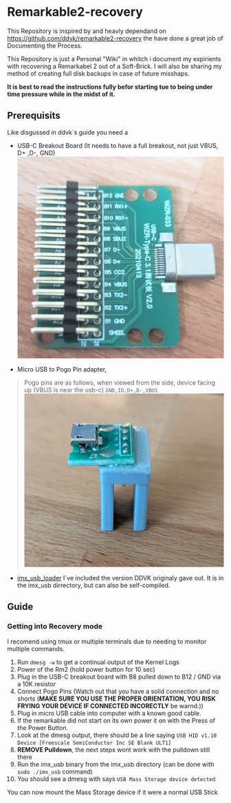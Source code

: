 # Remarkable2-recovery
This Repository is inspired by and heavly dependand on https://github.com/ddvk/remarkable2-recovery the have done a great job of Documenting the Process.

This Repository is just a Personal "Wiki" in whitch i document my expirients with recovering a Remarkabel 2 out of a Soft-Brick.
I will also be sharing my method of creating full disk backups in case of future misshaps.

**It is best to read the instructions fully befor starting tue to being under time pressure while in the midst of it.**

## Prerequisits
Like disgussed in ddvk´s guide you need a

- USB-C Breakout Board (It needs to have a full breakout, not just  VBUS, D+ ,D-, GND) ![Picture ofUSB-C Breakout](./images/USB-C_breakout.jpg)

- Micro USB to Pogo Pin adapter,
> Pogo pins are as follows, when viewed from the side, device facing up (VBUS is near the usb-c) ```GND,ID,D+,D-,VBUS```
![Micro USB Pogo](./images/Micro-USB_Pogo.jpg)

- [imx_usb_loader](https://github.com/boundarydevices/imx_usb_loader) I´ve included the version DDVK originaly gave out. It is in the imx_usb dirrectory, but can also be self-compiled.

## Guide

### Getting into Recovery mode
I recomend using tmux or multiple terminals due to needing to monitor multiple commands.

1. Run ```dmesg -w``` to get a continual output of the Kernel Logs
2. Power of the Rm2 (hold power button for 10 sec)
3. Plug in the USB-C breakout board with B8 pulled down to B12 / GND via a 10K resistor
4. Connect Pogo Pins (Watch out that you have a solid connection and no shorts (**MAKE SURE YOU USE THE PROPER ORIENTATION, YOU RISK FRYING YOUR DEVICE IF CONNECTED INCORECTLY** be warnd.))
5. Plug in micro USB cable into computer with a known good cable.
6. If the remarkable did not start on its own power it on with the Press of the Power Button.
7. Look at the dmesg output, there should be a line saying ```USB HID v1.10 Device [Freescale SemiConductor Inc SE Blank ULT1]```
8. **REMOVE Pulldown**, the next steps wont work with the pulldown still there
9. Run the imx_usb binary from the imx_usb directory (can be done with ```sudo ./imx_usb``` command)
10. You should see a dmesg with says ```USB Mass Storage device detected```

You can now mount the Mass Storage device if it were a normal USB Stick








